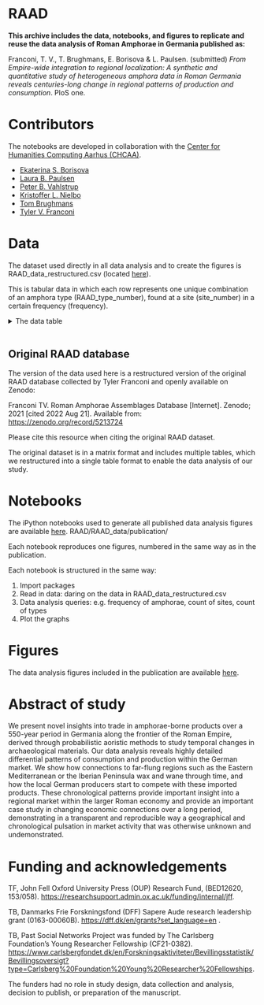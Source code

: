 # RAAD

<b>This archive includes the data, notebooks, and figures to replicate and reuse the data analysis of Roman Amphorae in Germania published as:</b>

Franconi, T. V., T. Brughmans, E. Borisova & L. Paulsen. (submitted) *From Empire-wide integration to regional localization: A synthetic and quantitative study of heterogeneous amphora data in Roman Germania reveals centuries-long change in regional patterns of production and consumption*. PloS one.

# Contributors

The notebooks are developed in collaboration with the [Center for Humanities Computing Aarhus (CHCAA)](https://chcaa.io/#/).

* [Ekaterina S. Borisova](https://github.com/esborisova)
* [Laura B. Paulsen](https://github.com/laurabpaulsen)
* [Peter B. Vahlstrup](https://pure.au.dk/portal/en/persons/peter-bjerregaard-vahlstrup(63997fd6-cf3c-4d7e-895a-7cfbd145f22e).html)
* [Kristoffer L. Nielbo](https://pure.au.dk/portal/en/persons/kristoffer-laigaard-nielbo(aef8887c-d4e9-4270-9031-1a15553f5590).html)
* [Tom Brughmans](https://pure.au.dk/portal/en/persons/tom-brughmans(78c7314a-9485-4e14-b207-0e836aea5e01).html)
* [Tyler V. Franconi](https://www.brown.edu/academics/archaeology/people/franconi)

# Data

The dataset used directly in all data analysis and to create the figures is RAAD_data_restructured.csv (located [here](https://github.com/Tom-Brughmans/RAAD/tree/main/RAAD_data/data)).

This is tabular data in which each row represents one unique combination of an amphora type (RAAD_type_number), found at a site (site_number) in a certain frequency (frequency).
<br /> 

<details>
  <summary> The data table </summary>

|**Field Name**                |      **Type / Description**                                                                      |
| ---------------------------- | ---------------------------------------------------------------------------------------------- |
|'RAAD_form'	               |   string / Commonly used typologies for RAAD type number                                         |
|'RAAD_type_number'            |   integer / RAAD unique form identifier                                                          |
|'origin'               	   |   string / A region where an amphora was produced                                                |
|'origin_h1'	               |   string / A region where an amphora was produced                                                |
|'origin_h2'	               |   string / A subregion of a region (where an amphora was made)                                   |
|'contents'	                   |   string / A product carried in an amphora                                                       |
|'site_name_modern'	           |   string / A modern name of an archaeological site from which an amphorae assemblage came        |
|'site_name_ancient' 	       |   string / Roman name for sites (where known)                                                    |
|'site_number'                 |   integer / RAAD unique assemblage identifier                                                    |
|'modern_country'              |   string / Modern national location of sites                                                     |
|'roman_province'              |   string / Ancient provincial location of sites                                                  |
|'major_site_type'	           |   string / A site category: * military|
                                                             * settlement|
                                                             * oppidum|
                                                             * villa|
|'minor_site_type'             |   string / Specific types of sites, where available                                              |
|'quantification_method'       |   string / The method with which each assemblage was quantified                                  |
|'quantification_abbreviation' |   string / A ceramic quantification method: <ul><li>total - total sherd count</li><li>mni - minimum number of individuals</li><li>rbh - diagnostic rim, base, and handles count</li><li>max - maximum number of individuals</li></ul>|
|'raad_type_start_date'        |   float / A production start date of an amphora                                                  |
|'raad_type_end_date'	       |   float / A production end date of an amphora                                                    |
|'site_start_date'	           |   integer / A consumption start date of an amphora                                               |
|'site_end_date'	           |   integer / A consumption end date of an amphora                                                 |
|'frequency'                   |   integer / An amphora frequency                                                                 |
|'southampton_type_number'     |   float / Corresponding entry in Southampton Roman Amphorae: a Digital Resource (if available)   |
|'pleiades'	                   |   float / Site geographical coordinates according to the Pleiades Atlas                          |
|'dare'    	                   |   float / Site geographical coordinates according to the Digital Atlas of the Roman Empire       |
|'vici'	                       |   float / Site geographical coordinates according to the Archaeological Atlas of Antiquity       |
|'lat'  	                   |   float / Site geographical coordinates in latitude                                              |
|'long'   	                   |   float / Site geographical coordinates in longitude                                             |
|'total assemblage size'       |   integer / Total number of amphorae/sherds per site                                             |
|'reference'	               |   string / Bibliographic reference for assemblage publication                                    |

</details>

<br /> 

## Original RAAD database

The version of the data used here is a restructured version of the original RAAD database collected by Tyler Franconi and openly available on Zenodo:

Franconi TV. Roman Amphorae Assemblages Database [Internet]. Zenodo; 2021 [cited 2022 Aug 21]. Available from: https://zenodo.org/record/5213724

Please cite this resource when citing the original RAAD dataset.

The original dataset is in a matrix format and includes multiple tables, which we restructured into a single table format to enable the data analysis of our study.


# Notebooks

The iPython notebooks used to generate all published data analysis figures are available [here](https://github.com/Tom-Brughmans/RAAD/tree/main/RAAD_data/publication).
RAAD/RAAD_data/publication/

Each notebook reproduces one figures, numbered in the same way as in the publication.

Each notebook is structured in the same way:

1. Import packages
2. Read in data: daring on the data in RAAD_data_restructured.csv
3. Data analysis queries: e.g. frequency of amphorae, count of sites, count of types
4. Plot the graphs

# Figures

The data analysis figures included in the publication are available [here](https://github.com/Tom-Brughmans/RAAD/tree/main/RAAD_data/publication/Figs).

# Abstract of study

We present novel insights into trade in amphorae-borne products over a 550-year period in Germania along the frontier of the Roman Empire, derived through probabilistic aoristic methods to study temporal changes in archaeological materials. Our data analysis reveals highly detailed differential patterns of consumption and production within the German market. We show how connections to far-flung regions such as the Eastern Mediterranean or the Iberian Peninsula wax and wane through time, and how the local German producers start to compete with these imported products. These chronological patterns provide important insight into a regional market within the larger Roman economy and provide an important case study in changing economic connections over a long period, demonstrating in a transparent and reproducible way a geographical and chronological pulsation in market activity that was otherwise unknown and undemonstrated.

# Funding and acknowledgements

TF, John Fell Oxford University Press (OUP) Research Fund, (BED12620, 153/058). https://researchsupport.admin.ox.ac.uk/funding/internal/jff.

TB, Danmarks Frie Forskningsfond (DFF) Sapere Aude research leadership grant (0163-00060B). https://dff.dk/en/grants?set_language=en .

TB, Past Social Networks Project was funded by The Carlsberg Foundation’s Young Researcher Fellowship (CF21-0382). https://www.carlsbergfondet.dk/en/Forskningsaktiviteter/Bevillingsstatistik/Bevillingsoversigt?type=Carlsberg%20Foundation%20Young%20Researcher%20Fellowships.

The funders had no role in study design, data collection and analysis, decision to publish, or preparation of the manuscript.
